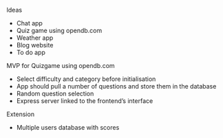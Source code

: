 Ideas
- Chat app
- Quiz game using opendb.com
- Weather app
- Blog website
- To do app


MVP for Quizgame using opendb.com 
-	Select difficulty and category before initialisation
-	App should pull a number of questions and store them in the database 
-	Random question selection
-	Express server linked to the frontend’s interface

Extension
-	Multiple users database with scores